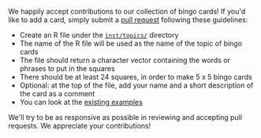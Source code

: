 We happily accept contributions to our collection of bingo cards! If you'd like to add a card, simply submit a [pull request](https://help.github.com/articles/using-pull-requests) following these guidelines:
- Create an R file under the [`inst/topics/`](./inst/topics/) directory
- The name of the R file will be used as the name of the topic of bingo cards
- The file should return a character vector containing the words or phrases to put in the squares
- There should be at least 24 squares, in order to make 5 x 5 bingo cards
- Optional: at the top of the file, add your name and a short description of the card as a comment
- You can look at the [existing examples](./inst/topics/) 

We'll try to be as responsive as possible in reviewing and accepting pull requests. We appreciate your contributions!
